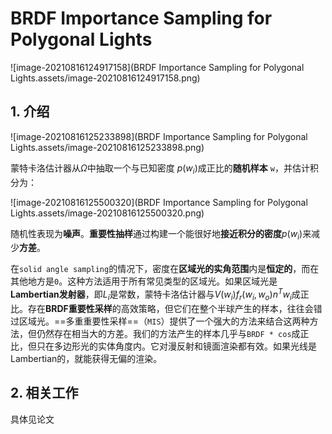 # BRDF Importance Sampling for Polygonal Lights

![image-20210816124917158](BRDF Importance Sampling for Polygonal Lights.assets/image-20210816124917158.png)

## 1. 介绍

![image-20210816125233898](BRDF Importance Sampling for Polygonal Lights.assets/image-20210816125233898.png)

蒙特卡洛估计器从$Ω$中抽取一个与已知密度 $p(w_i)$成正比的**随机样本** `w`，并估计积分为：

![image-20210816125500320](BRDF Importance Sampling for Polygonal Lights.assets/image-20210816125500320.png)

随机性表现为**噪声**。**重要性抽样**通过构建一个能很好地**接近积分的密度**$p(w_i)$来减少**方差**。

在`solid angle sampling`的情况下，密度在**区域光的实角范围**内是**恒定的**，而在其他地方是`0`。这种方法适用于所有常见类型的区域光。如果区域光是**Lambertian发射器**，即$L_i$是常数，蒙特卡洛估计器与$V(w_i)f_r(w_i,w_o)n^Tw_i$成正比。存在**BRDF重要性采样**的高效策略，但它们在整个半球产生的样本，往往会错过区域光。==多重重要性采样==（`MIS`）提供了一个强大的方法来结合这两种方法，但仍然存在相当大的方差。我们的方法产生的样本几乎与`BRDF * cos`成正比，但只在多边形光的实体角度内。它对漫反射和镜面渲染都有效。如果光线是Lambertian的，就能获得无偏的渲染。



## 2. 相关工作

具体见论文



